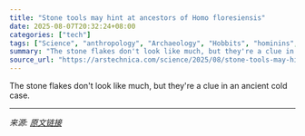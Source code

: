 ```yaml
---
title: "Stone tools may hint at ancestors of Homo floresiensis"
date: 2025-08-07T20:32:24+08:00
categories: ["tech"]
tags: ["Science", "anthropology", "Archaeology", "Hobbits", "hominins", "homo erectus", "homo floresiensis", "homo luzonensis", "paleoanthropology", "science", "stone tools"]
summary: "The stone flakes don't look like much, but they're a clue in an ancient cold case."
source_url: "https://arstechnica.com/science/2025/08/stone-tools-may-hint-at-ancestors-of-homo-floresiensis/"
---
```


The stone flakes don't look like much, but they're a clue in an ancient cold case.

---

*来源: [原文链接](https://arstechnica.com/science/2025/08/stone-tools-may-hint-at-ancestors-of-homo-floresiensis/)*
